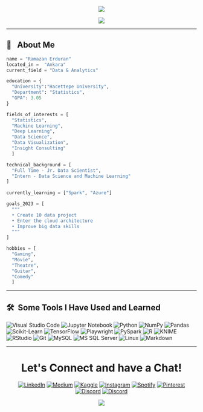 <p align="center">
  <img src="https://capsule-render.vercel.app/api?type=waving&color=gradient&text=Hello!&height=100&section=header"/>
</p>


<p align="center">
  <img src= "https://media0.giphy.com/media/EOpZ7XsVfTN2E/giphy.gif?cid=ecf05e47d6bvvu94j6gu4f09ypu166rjbhthc26z6qj46dc7&rid=giphy.gif&ct=g">
</p>

---

<h2> 👻 &nbsp; About Me</h2>

```python
name = "Ramazan Erduran"
located_in =  "Ankara"
current_field = "Data & Analytics"

education = {
  "University":"Hacettepe University",
  "Department": "Statistics",
  "GPA": 3.05
}

fields_of_interests = [
  "Statistics",
  "Machine Learning",
  "Deep Learning",
  "Data Science",
  "Data Visualization",
  "Insight Consulting"
  ]

technical_background = [
  "Full Time - Jr. Data Scientist",
  "Intern - Data Science and Machine Learning"
]
  
currently_learning = ["Spark", "Azure"]

goals_2023 = [
  """
  • Create 10 data project
  • Enter the cloud architecture
  • Improve big data skills
  """
]

hobbies = [
  "Gaming",
  "Movie",
  "Theatre",
  "Guitar",
  "Comedy"
  ]
```
  
---  
  
<h2> 🛠️ &nbsp;Some Tools I Have Used and Learned</h2>

![Visual Studio Code](https://img.shields.io/badge/Visual%20Studio%20Code-0078D4?style=for-the-badge&logo=Visual%20Studio&logoColor=white&height=50)
![Jupyter Notebook](https://img.shields.io/badge/Jupyter%20Notebook-F37626?style=for-the-badge&logo=Jupyter&logoColor=white&height=50)
![Python](https://img.shields.io/badge/Python-3776AB?style=for-the-badge&logo=python&logoColor=white&height=50)
![NumPy](https://img.shields.io/badge/NumPy-013243?style=for-the-badge&logo=NumPy&logoColor=white&height=50)
![Pandas](https://img.shields.io/badge/Pandas-150458?style=for-the-badge&logo=pandas&logoColor=white&height=50)
![Scikit-Learn](https://img.shields.io/badge/Scikit--Learn-F7931E?style=for-the-badge&logo=scikit-learn&logoColor=white&height=50)
![TensorFlow](https://img.shields.io/badge/TensorFlow-FF6F00?style=for-the-badge&logo=TensorFlow&logoColor=white&height=50)
![Playwright](https://img.shields.io/badge/Playwright-2EAD33?style=for-the-badge&logo=Playwright&logoColor=white&height=50)
![PySpark](https://img.shields.io/badge/PySpark-E25A1C?style=for-the-badge&logo=Apache%20Spark&logoColor=white&height=50)
![R](https://img.shields.io/badge/R-276DC3?style=for-the-badge&logo=R&logoColor=white&height=50)
![KNIME](https://img.shields.io/badge/KNIME-FDDA28?style=for-the-badge&logo=KNIME&logoColor=white&height=50)
![RStudio](https://img.shields.io/badge/RStudio-75AADB?style=for-the-badge&logo=R&logoColor=white&height=50)
![Git](https://img.shields.io/badge/Git-F05032?style=for-the-badge&logo=Git&logoColor=white&height=50)
![MySQL](https://img.shields.io/badge/MySQL-4479A1?style=for-the-badge&logo=MySQL&logoColor=white&height=50)
![MS SQL Server](https://img.shields.io/badge/MSSQL-CC2927?style=for-the-badge&logo=Microsoft%20SQL%20Server&logoColor=white&height=50)
![Linux](https://img.shields.io/badge/Linux-FCC624?style=for-the-badge&logo=Linux&logoColor=white&height=50)
![Markdown](https://img.shields.io/badge/Markdown-%23000000.svg?style=for-the-badge&logo=markdown&logoColor=white&height=50)

---

<h1 align="center">
  Let's Connect and have a Chat!
</h1>

<p align="center">
    <a href="https://www.linkedin.com/in/ramazan-erduran/" target="_blank"><img src="https://img.shields.io/badge/LinkedIn-0077B5?style=for-the-badge&logo=linkedin&logoColor=white" alt="LinkedIn"></a>
    <a href="https://medium.com/@ashnumpy/" target="_blank"><img src="https://img.shields.io/badge/Medium-%2312100E.svg?style=for-the-badge&logo=medium&logoColor=white" alt="Medium"></a>
      <a href="https://www.kaggle.com/ramazanerduran/" target="_blank"><img src="https://img.shields.io/badge/Kaggle-20BEFF?style=for-the-badge&logo=kaggle&logoColor=white" alt="Kaggle"></a>
      <a href="https://instagram.com/rz_png?igshid=YmMyMTA2M2Y=" target="_blank"><img src="https://img.shields.io/badge/Instagram-F50283?style=for-the-badge&logo=instagram&logoColor=white" alt="Instagram"></a>
    <a href="https://open.spotify.com/user/r_erduran42?si=1569da0b5f304493" target="_blank"><img src="https://img.shields.io/badge/Spotify-1ED760?style=for-the-badge&logo=spotify&logoColor=white" alt="Spotify"></a>
    <a href="https://pin.it/2ji61vM" target="_blank"><img src="https://img.shields.io/badge/Pinterest-BD081C?style=for-the-badge&logo=pinterest&logoColor=white" alt="Pinterest"></a>
    <a href="mailto:ramazan.erduran@outlook.com.tr" target="_blank"><img src="https://img.shields.io/badge/Outlook-0078D4?style=for-the-badge&logo=microsoft-outlook&logoColor=white" alt="Discord"></a>
  <a href="https://discord.gg/KODUNUZ/" target="_blank"><img src="https://img.shields.io/badge/Discord-7289DA?style=for-the-badge&logo=discord&logoColor=white" alt="Discord"></a>
</p>




<p align="center">
  <img src="https://capsule-render.vercel.app/api?type=waving&color=gradient&height=100&section=footer"/>
</p>
